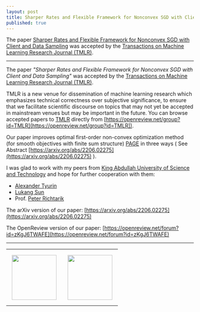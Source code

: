 ```yaml
---
layout: post
title: Sharper Rates and Flexible Framework for Nonconvex SGD with Client and Data Sampling.
published: true
---
```


The paper [Sharper Rates and Flexible Framework for Nonconvex SGD with Client and Data Sampling](https://arxiv.org/abs/2206.02275) was accepted by the [Transactions on Machine Learning Research Journal (TMLR)](https://jmlr.csail.mit.edu/tmlr/index.html).

---

The paper *"Sharper Rates and Flexible Framework for Nonconvex SGD with Client and Data Sampling"* was accepted by the [Transactions on Machine Learning Research Journal (TMLR)](https://jmlr.csail.mit.edu/tmlr/index.html).

TMLR is a new venue for dissemination of machine learning research which emphasizes technical correctness over subjective significance, to ensure that we facilitate scientific discourse on topics that may not yet be accepted in mainstream venues but may be important in the future.
You can browse accepted papers to [TMLR](https://jmlr.org/tmlr/) directly from [https://openreview.net/group?id=TMLR](https://openreview.net/group?id=TMLR]). 

Our paper improves optimal first-order non-convex optimization method (for smooth objectives with finite sum structure) [PAGE](https://proceedings.mlr.press/v139/li21a.html) in three ways ( See Abstract [https://arxiv.org/abs/2206.02275](https://arxiv.org/abs/2206.02275) ).

I was glad to work with my peers from [King Abdullah University of Science and Technology](https://cemse.kaust.edu.sa/) and hope for further cooperation with them:
* [Alexander Tyurin](https://k3nfalt.github.io/)
* [Lukang Sun](https://lukangsun.github.io/)
* Prof. [Peter Richtarik](https://richtarik.org/)

The arXiv version of our paper: [https://arxiv.org/abs/2206.02275](https://arxiv.org/abs/2206.02275)

The OpenReview version of our paper: [https://openreview.net/forum?id=zKgJ6TWAFE](https://openreview.net/forum?id=zKgJ6TWAFE)

---

<table style="text-align:center;">
<tr>
<td style="padding:15px;text-align:center;vertical-align:middle;"> <img height="120px" src="https://burlachenkok.github.io/materials/KAUST-logo.svg"/> </td> 
<td style="padding:15px;text-align:center;vertical-align:middle;"> <img height="120px" src="https://burlachenkok.github.io/materials/tmlr.jpg"/> </td> 
</tr>
</table>
